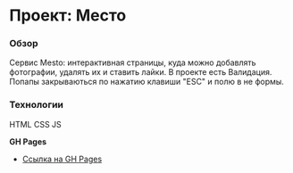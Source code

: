 # Проект: Место

### Обзор
Сервис Mesto: интерактивная страницы, куда можно добавлять фотографии, удалять их и ставить лайки.
В проекте есть Валидация. Попапы закрываються по нажатию клавиши "ESC" и полю в не формы.

### Технологии
HTML
CSS
JS

**GH Pages**

* [Ссылка на GH Pages](https://yuriy-pusev.github.io/mesto/)


